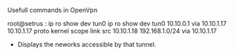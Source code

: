 Usefull commands in OpenVpn

root@setrus :   ip ro show dev tun0
ip ro show dev tun0
10.10.0.1 via 10.10.1.17 
10.10.1.17 proto kernel scope link src 10.10.1.18 
192.168.1.0/24 via 10.10.1.17 

- Displays the neworks accessible by that tunnel.
